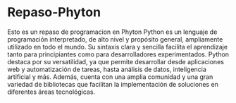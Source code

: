 # Repaso-Phyton
Esto es un repaso de programacion en Phyton
Python es un lenguaje de programación interpretado, de alto nivel y propósito general, ampliamente utilizado en todo el mundo. Su sintaxis clara y sencilla facilita el aprendizaje tanto para principiantes como para desarrolladores experimentados. Python destaca por su versatilidad, ya que permite desarrollar desde aplicaciones web y automatización de tareas, hasta análisis de datos, inteligencia artificial y más. Además, cuenta con una amplia comunidad y una gran variedad de bibliotecas que facilitan la implementación de soluciones en diferentes áreas tecnológicas.
